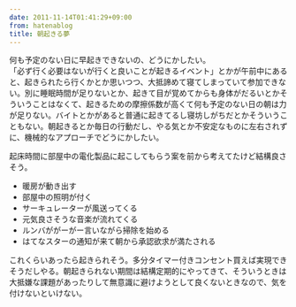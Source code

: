 ```yaml
---
date: 2011-11-14T01:41:29+09:00
from: hatenablog
title: 朝起きる夢
---
```


<p>何も予定のない日に早起きできないの、どうにかしたい。<br>
「必ず行く必要はないが行くと良いことが起きるイベント」とかが午前中にあると、起きられたら行くかとか思いつつ、大抵諦めて寝てしまっていて参加できない。別に睡眠時間が足りないとか、起きて目が覚めてからも身体がだるいとかそういうことはなくて、起きるための摩擦係数が高くて何も予定のない日の朝は力が足りない。バイトとかがあると普通に起きてるし寝坊しがちだとかそういうこともない。朝起きるとか毎日の行動だし、やる気とか不安定なものに左右されずに、機械的なアプローチでどうにかしたい。</p><p>起床時間に部屋中の電化製品に起こしてもらう案を前から考えてたけど結構良さそう。</p>
<ul>
<li>暖房が動き出す</li>
<li>部屋中の照明が付く</li>
<li>サーキュレーターが風送ってくる</li>
<li>元気良さそうな音楽が流れてくる</li>
<li>ルンバががーがー言いながら掃除を始める</li>
<li>はてなスターの通知が来て朝から承認欲求が満たされる</li>
</ul>
<p>これくらいあったら起きられそう。多分タイマー付きコンセント買えば実現できそうだしやる。朝起きられない期間は結構定期的にやってきて、そういうときは大抵嫌な課題があったりして無意識に避けようとして良くないときなので、気を付けないといけない。</p>

